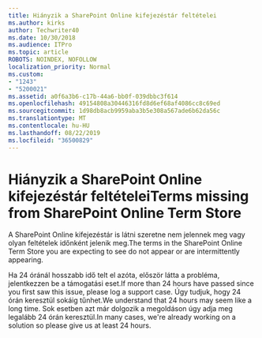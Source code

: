 ```yaml
---
title: Hiányzik a SharePoint Online kifejezéstár feltételei
ms.author: kirks
author: Techwriter40
ms.date: 10/30/2018
ms.audience: ITPro
ms.topic: article
ROBOTS: NOINDEX, NOFOLLOW
localization_priority: Normal
ms.custom:
- "1243"
- "5200021"
ms.assetid: a0f6a3b6-c17b-44a6-bb0f-039dbbc3f614
ms.openlocfilehash: 49154808a30446316fd8d6ef68af4086cc8c69ed
ms.sourcegitcommit: 1d98db8acb9959aba3b5e308a567ade6b62da56c
ms.translationtype: MT
ms.contentlocale: hu-HU
ms.lasthandoff: 08/22/2019
ms.locfileid: "36500829"
---
```

# <a name="terms-missing-from-sharepoint-online-term-store"></a><span data-ttu-id="e9732-102">Hiányzik a SharePoint Online kifejezéstár feltételei</span><span class="sxs-lookup"><span data-stu-id="e9732-102">Terms missing from SharePoint Online Term Store</span></span>

<span data-ttu-id="e9732-103">A SharePoint Online kifejezéstár is látni szeretne nem jelennek meg vagy olyan feltételek időnként jelenik meg.</span><span class="sxs-lookup"><span data-stu-id="e9732-103">The terms in the SharePoint Online Term Store you are expecting to see do not appear or are intermittently appearing.</span></span>
  
<span data-ttu-id="e9732-104">Ha 24 óránál hosszabb idő telt el azóta, először látta a probléma, jelentkezzen be a támogatási eset.</span><span class="sxs-lookup"><span data-stu-id="e9732-104">If more than 24 hours have passed since you first saw this issue, please log a support case.</span></span> <span data-ttu-id="e9732-105">Úgy tudjuk, hogy 24 órán keresztül sokáig tűnhet.</span><span class="sxs-lookup"><span data-stu-id="e9732-105">We understand that 24 hours may seem like a long time.</span></span> <span data-ttu-id="e9732-106">Sok esetben azt már dolgozik a megoldáson úgy adja meg legalább 24 órán keresztül.</span><span class="sxs-lookup"><span data-stu-id="e9732-106">In many cases, we're already working on a solution so please give us at least 24 hours.</span></span>
  